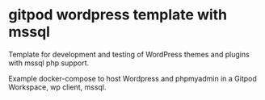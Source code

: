 # gitpod wordpress template with mssql

Template for development and testing of WordPress themes and plugins with mssql php support.

Example docker-compose to host Wordpress and phpmyadmin in a Gitpod Workspace, wp client, mssql.
